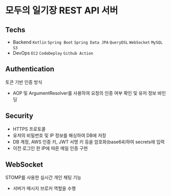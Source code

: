 # 모두의 일기장 REST API 서버

## Techs
* Backend `Kotlin` `Spring Boot` `Spring Data JPA` `QueryDSL` `WebSocket` `MySQL` `S3`
* DevOps  `EC2` `CodeDeploy` `Github Action`

## Authentication
토큰 기반 인증 방식
* AOP 및 ArgumentResolver를 사용하여 요청의 인증 여부 확인 및 유저 정보 바인딩

## Security
* HTTPS 프로토콜
* 유저의 비밀번호 및 IP 정보를 해싱하여 DB에 저장
* DB 계정, AWS 인증 키, JWT 서명 키 등을 암호화(base64)하여 secrets에 입력
* 이전 로그인 한 IP에 따른 메일 인증 구현

## WebSocket
STOMP를 사용한 실시간 개인 채팅 기능

* 서버가 메시지 브로커 역할을 수행
